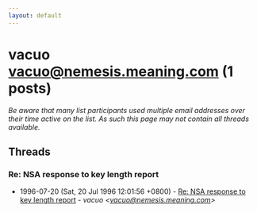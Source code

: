 ```yaml
---
layout: default
---
```


# vacuo <vacuo@nemesis.meaning.com> (1 posts)

_Be aware that many list participants used multiple email addresses over their time active on the list. As such this page may not contain all threads available._

## Threads

### Re: NSA response to key length report
+ 1996-07-20 (Sat, 20 Jul 1996 12:01:56 +0800) - [Re: NSA response to key length report](/archive/1996/07/32e347714eba274f0e5a6858dbe36a56f19f9278019476e83edfa1e447224639) - _vacuo \<vacuo@nemesis.meaning.com\>_

